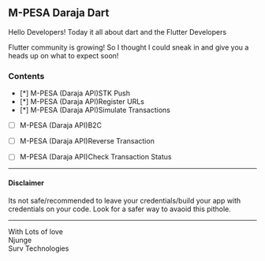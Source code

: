 ## M-PESA Daraja Dart
Hello Developers! Today it all about dart and the Flutter Developers

Flutter community is growing! So I thought I could sneak in and give you a heads up on what to expect soon!

### Contents
- [*] M-PESA (Daraja API)STK Push
- [*] M-PESA (Daraja API)Register URLs
- [*] M-PESA (Daraja API)Simulate Transactions
- [ ] M-PESA (Daraja API)B2C
- [ ] M-PESA (Daraja API)Reverse Transaction
- [ ] M-PESA (Daraja API)Check Transaction Status


***
#### Disclaimer
Its not safe/recommended to leave your credentials/build your app with credentials on your code. Look for a safer way to avaoid this pithole.


*** 
With Lots of love
<br >Njunge
<br>Surv Technologies